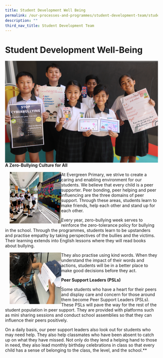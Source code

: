 ```yaml
---
title: Student Development Well Being
permalink: /our-processes-and-programmes/student-development-team/student-development-well-being/
description: ""
third_nav_title: Student Development Team
---
```

Student Development Well-Being
==============================

![](/images/Department%20Main%20Photos/img_3312.JPG)


**A Zero-Bullying Culture for All**

<style>
img {
  float: right;
}
</style>

<p><img style="width:170px;height:170px;margin-left:15px;" alt="Zero-Bullying" src="/images/Department%20Photos/SDWB/sdwb_fred%20-%20loke%20wei%20xian%20hannah.jpg">	
	
At Evergreen&nbsp;Primary, we strive to create a caring and enabling environment for our students. We believe that every child is a peer supporter. Peer bonding, peer helping and peer influencing are the three domains of peer support. Through these areas, students learn to make friends, help each other and stand up for each other.&nbsp;

Every year, zero-bullying week serves to reinforce the zero-tolerance policy for bullying in the school. Through the programmes, students learn to be upstanders and practise empathy by taking perspectives of the bullies and the victims. Their learning extends into English lessons where they will read books about bullying.

<style>
img {
  float: left;
}
</style>

</p><p><img style="width:170px;height:170px;margin-left:15px;" alt="Zero-Bullying" src="/images/Department%20Photos/SDWB/sdwb_kind%20words%20-%20loke%20wei%20xian%20hannah.jpeg">	
	
They also practise using kind words. When they understand the impact of their words and actions, students will be in a better place to make good decisions before they act.

**Peer Support Leaders (PSLs)**

Some students who have a heart for their peers and display care and concern for those around them become Peer Support Leaders (PSLs). These PSLs will pave the way for the rest of the student population in peer support. They are provided with platforms such as mini sharing sessions and conduct school assemblies so that they can influence their peers positively.&nbsp;

On a daily basis, our peer support leaders also look out for students who may need help. They also help classmates who have been absent to catch up on what they have missed. Not only do they lend a helping hand to those in need, they also lead monthly birthday celebrations in class so that every child has a sense of belonging to the class, the level, and the school.**</p>